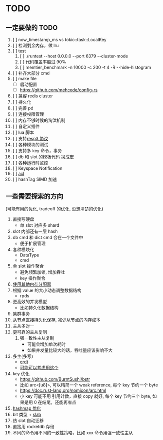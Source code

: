 # TODO

## 一定要做的 TODO

1. [ ] now_timestamp_ms vs tokio::task::LocalKey
1. [ ] 检测剩余内存，做 lru
1. [ ] test
   1. [ ] ./runtest --host 0.0.0.0 --port 6379 --cluster-mode
   1. [ ] 代码覆盖率超过 90%
   1. [ ] memtier_benchmark -n 10000 -c 200 -t 4 -R --hide-histogram
1. [ ] 补齐大部分 cmd
1. [ ] make file
   - [ ] 启动配置
   - [ ] <https://github.com/mehcode/config-rs>
1. [ ] 兼容 redis cluster
1. [ ] 持久化
1. [ ] 完善 pd
1. [ ] 连接权限管理
1. [ ] 内存不够时候的淘汰机制
1. [ ] 自定义插件
1. [ ] lua 脚本
1. [ ] 支持[resp3 协议](https://www.zeekling.cn/articles/2021/01/10/1610263628832.html)
1. [ ] 各种模块的测试
1. [ ] 支持多 key 命令，事务
1. [ ] db 和 slot 的模板代码 换成宏
1. [ ] 各种运行时监控
1. [ ] Keyspace Notification
1. [ ] [acl](https://redis.io/topics/acl)
1. [ ] hashTag SIMD 加速

## 一些需要探索的方向

(可能有用的优化, tradeoff 的优化, 没想清楚的优化)

1. 直接写硬盘
   - 单 slot 对应多 shard
1. slot 内部还有一层 hash
1. db cmd 和 dict cmd 合在一个文件中
   - 便于扩展管理
1. 各种模块化
   - DataType
   - cmd
1. 单 slot 操作聚合
   - 避免频繁加锁, 增加吞吐
   - key 操作聚合
1. [使用其他内存分配器](https://poly000.github.io/perf-book-zh/heap-allocations_zh.html#%E4%BD%BF%E7%94%A8%E5%85%B6%E4%BB%96%E5%88%86%E9%85%8D%E5%99%A8)
1. 根据 value 的大小动态调整数据结构
   - rpds
1. 更高效的并发模型
   - 比如持久化数据结构
1. 集群事务
1. 从节点直接持久化保存, 减少从节点的内存成本
1. 主从多对一
1. 更可靠的主从复制
   1. 强一致性主从复制
      - 可能会增加单次耗时
      - 如果并发量比较大的话，吞吐量应该影响不大
1. 多主(多写)
   - [crdt](https://josephg.com/blog/crdts-go-brrr/)
   - [可能可以考虑用这个](https://github.com/josephg/diamond-types)
1. key 优化
   - <https://github.com/BurntSushi/bstr>
   - 比如 arc<[u8]>, 可以精简一个 weak reference, 每个 key 节约一个 byte
   - <https://doc.rust-lang.org/nomicon/arc.html>
   - 小 key 可能不用 引用计数，直接 copy 就好, 每个 key 节约三个 byte, 如果是用 0 在结尾，还能再省点
1. [hashmap 优化](https://youtu.be/ncHmEUmJZf4?t=2861)
1. bit 类型 + [slab](https://docs.rs/slab/)
1. 热 slot 自动迁移
1. 直接用 rocketdb 存储
1. 不同的命令用不同的一致性策略，比如 xxx 命令用强一致性主从
